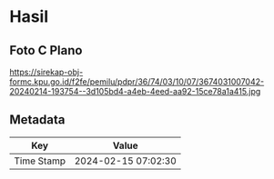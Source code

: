 # Hasil

## Foto C Plano

https://sirekap-obj-formc.kpu.go.id/f2fe/pemilu/pdpr/36/74/03/10/07/3674031007042-20240214-193754--3d105bd4-a4eb-4eed-aa92-15ce78a1a415.jpg


## Metadata

| Key        | Value               |
| ---------- | ------------------- |
| Time Stamp | 2024-02-15 07:02:30 |



